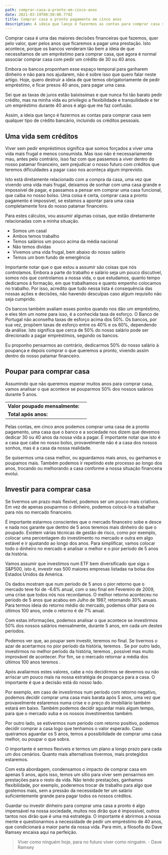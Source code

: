 ```yaml
---
path: comprar-casa-a-pronto-em-cinco-anos
date: 2021-03-19T08:50:00.774Z
title: Comprar casa a pronto pagamento em cinco anos
description: A ideia que lanço é fazermos as contas para comprar casa sem qualquer tipo de crédito bancário.
---
```


Comprar casa é uma das maiores decisões financeiras que fazemos, quer pelo valor, quer pelos anos que ficaremos a pagar uma prestação. Isto acontece, porque os bancos venderam tão bem a ideia de que necessitamos de um empréstimo para comprar casa, que agora é normal associar comprar casa com pedir um crédito de 30 ou 40 anos.

Embora os bancos proponham esse espaço temporal para ganharem dinheiro e não para nos ajudarem, não é sobre isso que quero falar neste artigo. Hoje, quero destruir a ideia de que temos obrigatoriamente de pedir empréstimo, e ficar presos 40 anos, para pagar uma casa.

Sei que as taxas de juros estão baixíssimas e que nunca foi tão barato pedir crédito, mas na minha vida eu privilegio a flexibilidade e tranquilidade e ter um empréstimo durante 40 anos é algo que me faz confusão.

Assim, a ideia que lanço é fazermos as contas para comprar casa sem qualquer tipo de crédito bancário, incluindo os créditos pessoais.

## Uma vida sem créditos

Viver sem pedir empréstimos significa que somos forçados a viver uma vida mais frugal e menos consumista. Mas isso não é necessariamente mau, antes pelo contrário, isso faz com que passemos a viver dentro do nosso patamar financeiro, sem prejudicar o nosso futuro com créditos que teremos dificuldades a pagar caso nos aconteça algum imprevisto.

Isto está diretamente relacionado com a compra da casa, uma vez que vivendo uma vida mais frugal, deixamos de sonhar com uma casa grande e impossível de pagar, e passamos a pensar em comprar uma casa funcional, que caiba no nosso bolso. Uma coisa é certa, comprar casa a pronto pagamento é impossível, se estamos a apontar para uma casa completamente fora do nosso patamar financeiro.

Para estes cálculos, vou assumir algumas coisas, que estão diretamente relacionadas com a minha situação.

- Somos um casal
- Ambos temos trabalho
- Temos salários um pouco acima da média nacional
- Não temos dívidas
- Vivemos uma vida frugal, bem abaixo do nosso salário
- Temos um bom fundo de emergência

Importante notar que o que estou a assumir são coisas que nós controlamos. Embora a parte do trabalho e salário seja um pouco discutível, somos nós que controlamos a nossa vida, o que estudamos, quanto tempo dedicamos à formação, em que trabalhamos e quanto empenho colocamos no trabalho. Por isso, acredito que tudo nessa lista é consequência das nossas ações e decisões, não havendo desculpas caso algum requisito não seja cumprido.

Os bancos também avaliam esses pontos quando nos dão um empréstimo, e eles têm um nome para isso, é a conhecida taxa de esforço. O Banco de Portugal não aconselha taxas de esforço acima dos 50%. Os bancos, por sua vez, propõem taxas de esforço entre os 40% e os 60%, dependendo da análise. Isto significa que cerca de 50% do nosso salário pode ser direcionado a pagar empréstimos, segundo os bancos.

Eu proponho pensarmos ao contrário, dedicarmos 50% do nosso salário à poupança e depois comprar o que queremos a pronto, vivendo assim dentro do nosso patamar financeiro.

## Poupar para comprar casa

Assumindo que não queremos esperar muitos anos para comprar casa, vamos analisar o que acontece se pouparmos 50% dos nossos salários durante 5 anos.

|                                                 |                                                                   |
| ----------------------------------------------- | ----------------------------------------------------------------- |
| **Valor poupado mensalmente:**                  | <savings-value editable="true" valuemonth="1700"></savings-value> |
| **Total após <years years="5" ></years> anos:** | <compound-interest interest="0"></compound-interest>              |

Pelas contas, em cinco anos podemos comprar uma casa de <compound-interest interest="0"></compound-interest> a pronto pagamento, uma casa que o banco e a sociedade nos dizem que devemos dedicar 30 ou 40 anos da nossa vida a pagar. É importante notar que isto é a casa que cabe no nosso bolso, provavelmente não é a casa dos nossos sonhos, mas é a casa da nossa realidade.

Se quisermos uma casa melhor, ou aguardamos mais anos, ou ganhamos e poupamos mais. Também podemos ir repetindo este processo ao longo dos anos, trocando ou melhorando a casa conforme a nossa situação financeira evolui.

## Investir para comprar casa

Se tivermos um prazo mais flexível, podemos ser um pouco mais criativos. Em vez de apenas pouparmos o dinheiro, podemos colocá-lo a trabalhar para nós no mercado financeiro.

É importante estarmos conscientes que o mercado financeiro sobe e desce e nada nos garante que dentro de 5 anos teremos mais dinheiro do que o poupado. Existem várias técnicas de gestão de risco, como por exemplo, colocar uma percentagem do investimento no mercado e outra em algo estável e ir ajustando ao longo dos anos. Para simplificar, vamos colocar todo o dinheiro no mercado e analisar o melhor e o pior período de 5 anos da história.

Vamos assumir que investimos num ETF bem diversificado que siga o S&P500, isto é, investir nas 500 maiores empresas listadas na bolsa dos Estados Unidos da América.

Os dados mostram que num período de 5 anos o pior retorno que o mercado teve foi de -6.6% anual, com o seu final em Fevereiro de 2009, uma crise que todos nós nos recordamos. O melhor retorno aconteceu no período de 5 anos que acabou em Julho de 1987, retornando 30% anuais. Para termos ideia do retorno médio do mercado, podemos olhar para os últimos 100 anos, onde o retorno é de 7% anual.

Com estas informações, podemos analisar o que acontece se investirmos 50% dos nossos salários mensalmente, durante 5 anos, em cada um destes períodos.

<savings-value editable="true" inlineeditor="true"></savings-value>

<buy-house></buy-house>

Podemos ver que, ao poupar sem investir, teremos <compound-interest interest="0"></compound-interest> no final. Se tivermos o azar de acertarmos no pior período da história, teremos <compound-interest interest="-6.6"></compound-interest>. Se por outro lado, investirmos no melhor período da história, teremos <compound-interest interest="30"></compound-interest>, possível mas muito improvável de acontecer. Por fim, se o mercado retornar a média dos últimos 100 anos teremos <compound-interest interest="7"></compound-interest>.

Após avaliarmos estes valores, cabe a nós decidirmos se devemos ou não arriscar um pouco mais na nossa estratégia de poupança para a casa. O importante é que a decisão está do nosso lado.

Por exemplo, em caso de investirmos num período com retorno negativo, podemos decidir comprar uma casa mais barata após 5 anos, uma vez que provavelmente estaremos numa crise e o preço do imobiliário também estará em baixo. Também podemos decidir aguardar mais algum tempo, para que o mercado suba e os nossos investimentos também.

Por outro lado, se estivermos num período com retorno positivo, podemos decidir comprar a casa logo que tenhamos o valor esperado. Caso queiramos aguardar os 5 anos, temos a possibilidade de comprar uma casa melhor, ou poupar o que sobra.

O importante é sermos flexíveis e termos um plano a longo prazo para cada um dos cenários. Quanto mais alternativas tivermos, mais protegidos estaremos.

Com esta abordagem, condensamos o impacto de comprar casa em apenas 5 anos, após isso, temos um sítio para viver sem pensarmos em prestações para o resto da vida. Não tendo prestações, ganhamos flexibilidade, por exemplo, poderemos trocar de trabalho para algo que gostemos mais, sem a pressão da necessidade ter um salário suficientemente grande para pagar todos os nossos créditos.

Guardar ou investir dinheiro para comprar uma casa a pronto é algo impensável na nossa sociedade, muitos nos dirão que é impossível, outros tantos nos dirão que é uma má estratégia. O importante é abrirmos a nossa mente e questionarmos a necessidade de pedir um empréstimo de 40 anos, que condicionará a maior parte da nossa vida. Para mim, a filosofia do Dave Ramsey encaixa aqui na perfeição.

> Viver como ninguém hoje, para no futuro viver como ninguém. - Dave Ramsey
